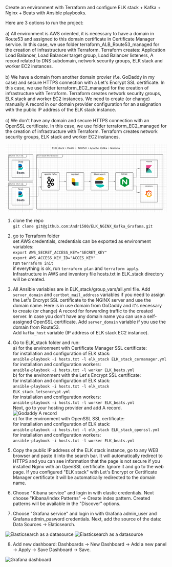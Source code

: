 Create an environment with Terraform and configure ELK stack + Kafka + Nginx + Beats with Ansible playbooks.

Here are 3 options to run the project:<br />
<br />
a) All environment is AWS oriented, it is necessary to have a domain in Route53 and assigned to this domain certificate in Certificate Manager service. In this case, we use folder terraform_ALB_Route53_managed for the creation of infrastructure with Terraform. Terraform creates: Application Load Balancer, Load Balancer target group, Load Balancer listeners, A record related to DNS subdomain, network security groups, ELK stack and worker EC2 instances.<br />
<br />
b) We have a domain from another domain provier (f.e. GoDaddy in my case) and secure HTTPS connection with a Let's Encrypt SSL certificate. In this case, we use folder terraform_EC2_managed for the creation of infrastructure with Terraform. Terraform creates network security groups, ELK stack and worker EC2 instances. We need to create (or change) manually A record in our domain provider configuration for an assignation with the public IP address of the ELK stack instance.<br />
<br />
c) We don't have any domain and secure HTTPS connection with an OpenSSL certificate. In this case, we use folder terraform_EC2_managed for the creation of infrastructure with Terraform. Terraform creates network security groups, ELK stack and worker EC2 instances.<br />

![ELK Stack + Beats + Kafka + NGINX + Grafana](images/ELK_stack_diagram.png)

1.  clone the repo<br />
```git clone git@github.com:Andr1500/ELK_NGINX_Kafka_Grafana.git```

2.  go to Terraform folder<br />
set AWS credentials, credentials can be exported as environment variables:<br />
```export AWS_SECRET_ACCESS_KEY="SECRET_KEY"```<br />
```export AWS_ACCESS_KEY_ID="ACCES_KEY"```<br />
run ```terraform init```<br />
if everything is ok, run ```terraform plan``` and ```terraform apply```.<br /> Infrastructure in AWS and inventory file hosts.txt in ELK_stack directory will be created.

3. All Ansible variables are in ELK_stack/group_vars/all.yml file. Add ```server_domain``` and ```certbot_mail_address``` variables if you need to assign the Let's Encrypt SSL certificate to the NGINX server and use the domain name. Here is in use domain from GoDaddy and it's necessary to create (or change) A record for forwarding traffic to the created server. In case you don't have any domain name you can use a self-assigned OpenSSL certificate. Add ```server_domain``` variable if you use the domain from Route53.<br />
Add ```kafka_host``` variable (IP address of ELK stack EC2 instance).

4. Go to ELK_stack folder and run:<br />
a) for the environment with Certificate Manager SSL certificate:<br />
for installation and configuration of ELK stack:<br />
```ansible-playbook -i hosts.txt -l elk_stack ELK_stack_cermanager.yml```<br />
for installation and configuration workers:<br />
```ansible-playbook -i hosts.txt -l worker ELK_beats.yml```<br />
b) for the environment with the Let's Encrypt SSL certificate:<br />
for installation and configuration of ELK stack:<br />
```ansible-playbook -i hosts.txt -l elk_stack ELK_stack_letsencrypt.yml```<br />
for installation and configuration workers:<br />
```ansible-playbook -i hosts.txt -l worker ELK_beats.yml```<br />
Next, go to your hosting provider and add A record.<br />
![Godaddy A record](images/godaddy.png)<br />
c) for the environment with OpenSSL SSL certificate:<br />
for installation and configuration of ELK stack:<br />
```ansible-playbook -i hosts.txt -l elk_stack ELK_stack_openssl.yml```<br />
for installation and configuration workers:<br />
```ansible-playbook -i hosts.txt -l worker ELK_beats.yml```<br />

5. Copy the public IP address of the ELK stack instance, go to any WEB browser and paste it into the search bar. It will automatically redirect to HTTPS and you can see information that the page is not secure if you installed Nginx with an OpenSSL certificate. Ignore it and go to the web page. If you configured "ELK stack" with Let's Encrypt or Certificate Manager certificate it will be automatically redirected to the domain name.

6. Choose "Kibana service" and login in with elastic credentials. Next choose "Kibana/Index Patterns" -> Create index pattern. Created patterns will be available in the "Discover" options.

7. Choose "Grafana service" and login in with Grafana admin_user and Grafana admin_pasword credentials. Next, add the source of the data: Data Sources -> Elaticsearch.

![Elasticsearch as a datasource](images/grafana_elastic_source1.png)
![Elasticsearch as a datasource](images/grafana_elastic_source2.png)

8. Add new dashboard: Dashboards -> New Dashboard -> Add a new panel -> Apply -> Save Dashboard -> Save.

![Grafana dashboard](images/grafana_dashboard.png)

